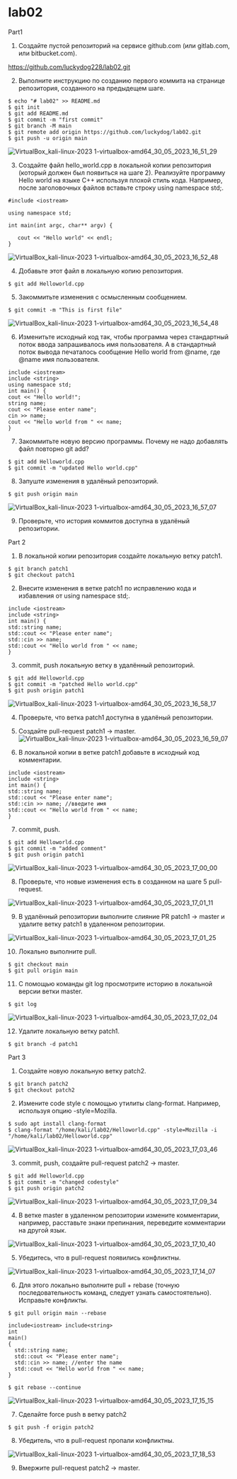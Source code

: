 # lab02
Part1
1. Создайте пустой репозиторий на сервисе github.com (или gitlab.com, или bitbucket.com).

https://github.com/luckydog228/lab02.git


2. Выполните инструкцию по созданию первого коммита на странице репозитория, созданного на предыдещем шаге.
```
$ echo "# lab02" >> README.md
$ git init
$ git add README.md
$ git commit -m "first commit"
$ git branch -M main
$ git remote add origin https://github.com/luckydog/lab02.git
$ git push -u origin main
```

![VirtualBox_kali-linux-2023 1-virtualbox-amd64_30_05_2023_16_51_29](https://github.com/luckydog228/lab02/assets/128289395/7ddd544e-8c98-4993-9ce2-80880a18654f)


3. Создайте файл hello_world.cpp в локальной копии репозитория (который должен был появиться на шаге 2). Реализуйте программу Hello world на языке C++ используя плохой стиль кода. Например, после заголовочных файлов вставьте строку using namespace std;.
```
#include <iostream>

using namespace std;

int main(int argc, char** argv) {

   cout << "Hello world" << endl;
}
```
![VirtualBox_kali-linux-2023 1-virtualbox-amd64_30_05_2023_16_52_48](https://github.com/luckydog228/lab02/assets/128289395/feebdd8d-ac5d-4151-bc5c-1c6eb578d164)

4. Добавьте этот файл в локальную копию репозитория.
```
$ git add Helloworld.cpp
```

5. Закоммитьте изменения с осмысленным сообщением.
```
$ git commit -m "This is first file"
```
![VirtualBox_kali-linux-2023 1-virtualbox-amd64_30_05_2023_16_54_48](https://github.com/luckydog228/lab02/assets/128289395/d7b6444b-6fc3-4e4c-b228-751c76fc0d74)

6. Изменитьте исходный код так, чтобы программа через стандартный поток ввода запрашивалось имя пользователя. А в стандартный поток вывода печаталось сообщение Hello world from @name, где @name имя пользователя.
```
include <iostream>
include <string>
using namespace std;
int main() {
cout << "Hello world!";
string name;
cout << "Please enter name";
cin >> name;
cout << "Hello world from " << name;
}
```
7. Закоммитьте новую версию программы. Почему не надо добавлять файл повторно git add?
```
$ git add Helloworld.cpp
$ git commit -m "updated Hello world.cpp"
```

8. Запуште изменения в удалёный репозиторий.
```
$ git push origin main
```
![VirtualBox_kali-linux-2023 1-virtualbox-amd64_30_05_2023_16_57_07](https://github.com/luckydog228/lab02/assets/128289395/dcfcca45-d6cd-4c8a-b7b4-fff10ed06e64)

9. Проверьте, что история коммитов доступна в удалёный репозитории.


Part 2
1. В локальной копии репозитория создайте локальную ветку patch1.
```
$ git branch patch1
$ git checkout patch1
```
2. Внесите изменения в ветке patch1 по исправлению кода и избавления от using namespace std;.
```
include <iostream>
include <string>
int main() {
std::string name;
std::cout << "Please enter name";
std::cin >> name;
std::cout << "Hello world from " << name;
}
```

3. commit, push локальную ветку в удалённый репозиторий.
```
$ git add Helloworld.cpp
$ git commit -m "patched Hello world.cpp"
$ git push origin patch1
```
![VirtualBox_kali-linux-2023 1-virtualbox-amd64_30_05_2023_16_58_17](https://github.com/luckydog228/lab02/assets/128289395/49c75fa6-da3c-4962-aa72-bf5c362716c6)

4. Проверьте, что ветка patch1 доступна в удалёный репозитории.


5. Создайте pull-request patch1 -> master.
![VirtualBox_kali-linux-2023 1-virtualbox-amd64_30_05_2023_16_59_07](https://github.com/luckydog228/lab02/assets/128289395/2820722b-9c71-4cfa-bb0b-ab6021f32cc5)


6. В локальной копии в ветке patch1 добавьте в исходный код комментарии.
```
include <iostream>
include <string>
int main() {
std::string name;
std::cout << "Please enter name";
std::cin >> name; //введите имя
std::cout << "Hello world from " << name;
}
```

7. commit, push.
```
$ git add Helloworld.cpp
$ git commit -m "added comment"
$ git push origin patch1
```
![VirtualBox_kali-linux-2023 1-virtualbox-amd64_30_05_2023_17_00_00](https://github.com/luckydog228/lab02/assets/128289395/2d829e52-d7a2-4470-8686-58a0b502865d)

8. Проверьте, что новые изменения есть в созданном на шаге 5 pull-request.

![VirtualBox_kali-linux-2023 1-virtualbox-amd64_30_05_2023_17_01_11](https://github.com/luckydog228/lab02/assets/128289395/ff453018-e274-4350-ba27-7204ebe2445b)

9. В удалённый репозитории выполните слияние PR patch1 -> master и удалите ветку patch1 в удаленном репозитории.

![VirtualBox_kali-linux-2023 1-virtualbox-amd64_30_05_2023_17_01_25](https://github.com/luckydog228/lab02/assets/128289395/9e802e96-8c8f-4f2e-94ad-cdb5b20e080a)

10. Локально выполните pull.
```
$ git checkout main
$ git pull origin main
```

11. С помощью команды git log просмотрите историю в локальной версии ветки master.
```
$ git log
```
![VirtualBox_kali-linux-2023 1-virtualbox-amd64_30_05_2023_17_02_04](https://github.com/luckydog228/lab02/assets/128289395/4de2643f-4409-42e9-a965-e4e23e2b0aa3)

12. Удалите локальную ветку patch1.
```
$ git branch -d patch1
```

Part 3
1. Создайте новую локальную ветку patch2.
```
$ git branch patch2
$ git checkout patch2
```
2. Измените code style с помощью утилиты clang-format. Например, используя опцию -style=Mozilla.
```
$ sudo apt install clang-format
$ clang-format "/home/kali/lab02/Helloworld.cpp" -style=Mozilla -i "/home/kali/lab02/Helloworld.cpp"
```
![VirtualBox_kali-linux-2023 1-virtualbox-amd64_30_05_2023_17_03_46](https://github.com/luckydog228/lab02/assets/128289395/26b5b452-e276-4058-9508-2229b4b57c5e)

3. commit, push, создайте pull-request patch2 -> master.
```
$ git add Helloworld.cpp
$ git commit -m "changed codestyle"
$ git push origin patch2
```
![VirtualBox_kali-linux-2023 1-virtualbox-amd64_30_05_2023_17_09_34](https://github.com/luckydog228/lab02/assets/128289395/b2ef7602-ffd0-4ab5-a7be-91f35e85c321)

4. В ветке master в удаленном репозитории измените комментарии, например, расставьте знаки препинания, переведите комментарии на другой язык.

![VirtualBox_kali-linux-2023 1-virtualbox-amd64_30_05_2023_17_10_40](https://github.com/luckydog228/lab02/assets/128289395/48922506-1e5e-47a4-8a98-ff727415084b)

5. Убедитесь, что в pull-request появились конфликтны.

![VirtualBox_kali-linux-2023 1-virtualbox-amd64_30_05_2023_17_14_07](https://github.com/luckydog228/lab02/assets/128289395/6b4045ff-f846-40a3-b31e-4714e2362534)

6. Для этого локально выполните pull + rebase (точную последовательность команд, следует узнать самостоятельно). Исправьте конфликты.
```
$ git pull origin main --rebase
```
```
include<iostream> include<string>
int
main()
{
  std::string name;
  std::cout << "Please enter name";
  std::cin >> name; //enter the name
  std::cout << "Hello world from " << name;
}
```
```
$ git rebase --continue
```


![VirtualBox_kali-linux-2023 1-virtualbox-amd64_30_05_2023_17_15_15](https://github.com/luckydog228/lab02/assets/128289395/a00a3929-6b77-4770-a436-4c553a65b99d)


7. Сделайте force push в ветку patch2
```
$ git push -f origin patch2
```
8. Убедитель, что в pull-request пропали конфликтны.

![VirtualBox_kali-linux-2023 1-virtualbox-amd64_30_05_2023_17_18_53](https://github.com/luckydog228/lab02/assets/128289395/7b36c2aa-4980-4e42-abd2-0a86c7f3b4a6)


9. Вмержите pull-request patch2 -> master.

